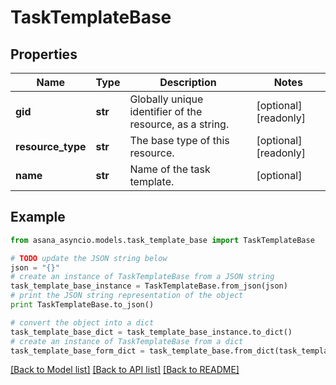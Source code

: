 # TaskTemplateBase


## Properties

Name | Type | Description | Notes
------------ | ------------- | ------------- | -------------
**gid** | **str** | Globally unique identifier of the resource, as a string. | [optional] [readonly] 
**resource_type** | **str** | The base type of this resource. | [optional] [readonly] 
**name** | **str** | Name of the task template. | [optional] 

## Example

```python
from asana_asyncio.models.task_template_base import TaskTemplateBase

# TODO update the JSON string below
json = "{}"
# create an instance of TaskTemplateBase from a JSON string
task_template_base_instance = TaskTemplateBase.from_json(json)
# print the JSON string representation of the object
print TaskTemplateBase.to_json()

# convert the object into a dict
task_template_base_dict = task_template_base_instance.to_dict()
# create an instance of TaskTemplateBase from a dict
task_template_base_form_dict = task_template_base.from_dict(task_template_base_dict)
```
[[Back to Model list]](../README.md#documentation-for-models) [[Back to API list]](../README.md#documentation-for-api-endpoints) [[Back to README]](../README.md)


